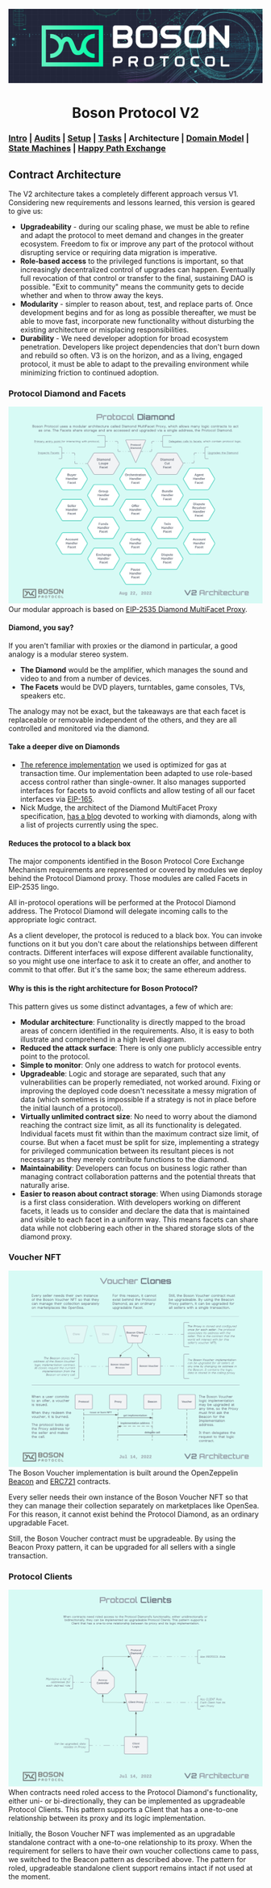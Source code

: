 [![banner](images/banner.png)](https://bosonprotocol.io)

<h1 align="center">Boson Protocol V2</h1>

### [Intro](../README.md) | [Audits](audits.md) | [Setup](setup.md) | [Tasks](tasks.md) | Architecture | [Domain Model](domain.md) | [State Machines](state-machines.md) | [Happy Path Exchange](happy-path-exchange.md)

## Contract Architecture
The V2 architecture takes a completely different approach versus V1. Considering new requirements and lessons learned, this version is geared to give us:
* **Upgradeability** - during our scaling phase, we must be able to refine and adapt the protocol to meet demand and changes in the greater ecosystem. Freedom to fix or improve any part of the protocol without disrupting service or requiring data migration is imperative.
* **Role-based access** to the privileged functions is important, so that increasingly decentralized control of upgrades can happen. Eventually full revocation of that control or transfer to the final, sustaining DAO is possible. "Exit to community" means the community gets to decide whether and when to throw away the keys.
* **Modularity** - simpler to reason about, test, and replace parts of. Once development begins and for as long as possible thereafter, we must be able to move fast, incorporate new functionality without disturbing the existing architecture or misplacing responsibilities.
* **Durability** - We need developer adoption for broad ecosystem penetration. Developers like project dependencies that don't burn down and rebuild so often. V3 is on the horizon, and as a living, engaged protocol, it must be able to adapt to the prevailing environment while minimizing friction to continued adoption.

### Protocol Diamond and Facets
![Protocol Diamond](images/Boson_Protocol_V2_-_Protocol_Diamond.png)
Our modular approach is based on [EIP-2535 Diamond MultiFacet Proxy](https://eips.ethereum.org/EIPS/eip-2535).

#### Diamond, you say?
If you aren't familiar with proxies or the diamond in particular, a good analogy is a modular stereo system.
* **The Diamond** would be the amplifier, which manages the sound and video to and from a number of devices.
* **The Facets** would be DVD players, turntables, game consoles, TVs, speakers etc.

The analogy may not be exact, but the takeaways are that each facet is replaceable or removable independent of the others, and they are all controlled and monitored via the diamond.

#### Take a deeper dive on Diamonds
* [The reference implementation](https://github.com/mudgen/diamond-2-hardhat) we used is optimized for gas at transaction time. Our implementation been adapted to use role-based access control rather than single-owner. It also manages supported interfaces for facets to avoid conflicts and allow testing of all our facet interfaces via [EIP-165](https://eips.ethereum.org/EIPS/eip-165).
* Nick Mudge, the architect of the Diamond MultiFacet Proxy specification, [has a blog](https://eip2535diamonds.substack.com/p/list-of-projects-using-eip-2535-diamonds) devoted to working with diamonds, along with a list of projects currently using the spec.

#### Reduces the protocol to a black box
The major components identified in the Boson Protocol Core Exchange Mechanism requirements are represented or covered by modules we deploy behind the Protocol Diamond proxy. Those modules are called Facets in EIP-2535 lingo.

All in-protocol operations will be performed at the Protocol Diamond address. The Protocol Diamond will delegate incoming calls to the appropriate logic contract.

As a client developer, the protocol is reduced to a black box. You can invoke functions on it but you don't care about the relationships between different contracts. Different interfaces will expose different available functionality, so you might use one interface to ask it to create an offer, and another to commit to that offer. But it's the same box; the same ethereum address.

#### Why is this is the right architecture for Boson Protocol?
This pattern gives us some distinct advantages, a few of which are:
- **Modular architecture**: Functionality is directly mapped to the broad areas of concern identified in the requirements. Also, it is easy to both illustrate and comprehend in a high level diagram.
- **Reduced the attack surface**: There is only one publicly accessible entry point to the protocol.
- **Simple to monitor**: Only one address to watch for protocol events.
- **Upgradeable**: Logic and storage are separated, such that any vulnerabilities can be properly remediated, not worked around. Fixing or improving the deployed code doesn't necessitate a messy migration of data (which sometimes is impossible if a strategy is not in place before the initial launch of a protocol).
- **Virtually unlimited contract size**: No need to worry about the diamond reaching the contract size limit, as all its functionality is delegated. Individual facets must fit within than the maximum contract size limit, of course. But when a facet must be split for size, implementing a strategy for privileged communication between its resultant pieces is not necessary as they merely contribute functions to the diamond.
- **Maintainability**: Developers can focus on business logic rather than managing contract collaboration patterns and the potential threats that naturally arise.
- **Easier to reason about contract storage**: When using Diamonds storage is a first class consideration. With developers working on different facets, it leads us to consider and declare the data that is maintained and visible to each facet in a uniform way. This means facets can share data while not clobbering each other in the shared storage slots of the diamond proxy.

### Voucher NFT
![Voucher NFT](images/Boson_Protocol_V2_-_Voucher_Clones.png)
The Boson Voucher implementation is built around the OpenZeppelin [Beacon](https://docs.openzeppelin.com/contracts/4.x/api/proxy#beacon) and [ERC721](https://docs.openzeppelin.com/contracts/4.x/api/token/erc721) contracts.

Every seller needs their own instance of the Boson Voucher NFT so that they can manage their collection separately on marketplaces like OpenSea. For this reason, it cannot exist behind the Protocol Diamond, as an ordinary upgradable Facet.

Still, the Boson Voucher contract must be upgradeable. By using the Beacon Proxy pattern, it can be upgraded for all sellers with a single transaction.

### Protocol Clients
![Protocol Clients](images/Boson_Protocol_V2_-_Protocol_Clients.png)
When contracts need roled access to the Protocol Diamond's functionality, either uni- or bi-directionally, they can be implemented as upgradeable Protocol Clients. This pattern supports a Client that has a one-to-one relationship between its proxy and its logic implementation.

Initially, the Boson Voucher NFT was implemented as an upgradable standalone contract with a one-to-one relationship to its proxy. When the requirement for sellers to have their own voucher collections came to pass, we switched to the Beacon pattern as described above. The pattern for roled, upgradeable standalone client support remains intact if not used at the moment.
